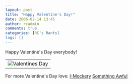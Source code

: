 ```yaml
---
layout: post
title: "Happy Valentine's Day!"
date: 2006-02-14 13:45
author: rcadmin
comments: true
categories: [RC's Rants]
tags: []
---
```

Happy Valentine's Day everybody!
<table><tr><td>
<img src='http://www.bitsmack.com/wp/wp-content/comics/0000g1xs.jpg' alt='Valentines Day' /></td></tr></table>

For more Valentine's Day love:
<a href="http://www.i-mockery.com/minimocks/valentines06/default.php">I-Mockery</a>
<a href="http://www.somethingawful.com/articles.php?a=3574">Something Awful</a>
